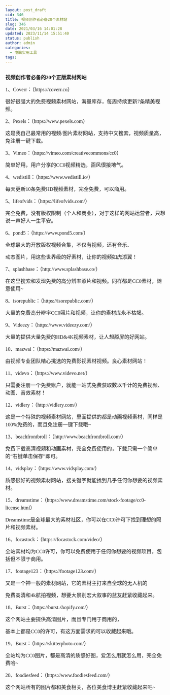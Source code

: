 ```yaml
---
layout: post_draft
cid: 346
title: 视频创作者必备20个素材站
slug: 346
date: 2021/03/16 14:01:28
updated: 2023/11/14 15:51:40
status: publish
author: admin
categories: 
  - 电脑实用工具
tags: 
---
```



<div alt="潮男心博客 www.cnx0.com" >
				<p>
	<span style='font-size:16px;font-family:"'><strong><a class="pics" href="/upload/1/888552/images/20210316/20210316123687788778.png" rel="pics"><img src="http://www.aishoujizy.com/upload/1/888552/images/20210316/20210316123687788778.png" class="scrollLoading" data-url="/upload/1/888552/images/20210316/20210316123687788778.png" alt=""></a> <br></strong></span> 
</p>
<p>
	<span style='font-size:16px;font-family:"'><strong>视频创作者必备的20个正版素材网站</strong></span> 
</p>
<p>
	<span style='font-size:16px;font-family:"'>1、Coverr：（https://coverr.co）</span> 
</p>
<p>
	<span style='font-size:16px;font-family:"'>很</span><span style='font-size:16px;font-family:"'>好很强大的免费视频素材网站，海量库存，每周持续更新7条精美视频。</span><span style="font-size:16px;"></span> 
</p>
<p>
	<span style='font-size:16px;font-family:"'>2、Pexels：（https://www.pexels.com）</span> 
</p>
<p>
	<span style="font-size:16px;"><span style='font-family:"font-size:16px;'>这是我自己最常用的视频/图片素材网站，支持中文搜索，视频质量高，免注册一键下载。</span><br></span> 
</p>
<p>
	<span style='font-size:16px;font-family:"'>3、Vimeo：（https://vimeo.com/creativecommons/cc0）</span> 
</p>
<p>
	<span style="font-size:16px;"><span style='font-family:"font-size:16px;'>简单好用，用户分享的CC0视频精选，画风很接地气。</span><br></span> 
</p>
<p>
	<span style='font-size:16px;font-family:"'>4、wedistill：（https://www.wedistill.io/）</span> 
</p>
<p>
	<span style="font-size:16px;"><span style='font-family:"font-size:16px;'>每天更新10条免费HD视频素材，完全免费，可以商用。</span><br></span> 
</p>
<p>
	<span style='font-size:16px;font-family:"'>5、lifeofvids：（https://lifeofvids.com/）</span> 
</p>
<p>
	<span style="font-size:16px;"><span style='font-family:"font-size:16px;'>完全免费，没有版权限制（个人和商业），对于这样的网站运营者，只想说一声好人一生平安。</span><br></span> 
</p>
<p>
	<span style='font-size:16px;font-family:"'>6、pond5：（https://www.pond5.com/）</span> 
</p>
<p>
	<span style='font-size:16px;font-family:"'>全球最大的开放版权视频合集，不仅有视频，还有音乐、</span> 
</p>
<p>
	<span style="font-size:16px;"><span style='font-family:"font-size:16px;'>动态图片，用这些世界级的好素材，让你的视频如虎添翼！</span><br></span> 
</p>
<p>
	<span style='font-size:16px;font-family:"'>7、splashbase：（http://www.splashbase.co/）</span> 
</p>
<p>
	<span style="font-size:16px;"><span style='font-family:"font-size:16px;'>在这里搜索和发现免费的高分辨率照片和视频。同样都是CC0素材，随意使用~</span><br></span> 
</p>
<p>
	<span style='font-size:16px;font-family:"'>8、isorepublic：（https://isorepublic.com/）</span> 
</p>
<p>
	<span style="font-size:16px;"><span style='font-family:"font-size:16px;'>大量的免费高分辨率CC0照片和视频，让你的素材库永不枯竭。</span><br></span> 
</p>
<p>
	<span style='font-size:16px;font-family:"'>9、Videezy：（https://www.videezy.com/）</span> 
</p>
<p>
	<span style="font-size:16px;"><span style='font-family:"font-size:16px;'>大量的提供大量免费的HD&amp;4K视频素材，让人想舔屏的好网站。</span><br></span> 
</p>
<p>
	<span style='font-size:16px;font-family:"'>10、mazwai：（https://mazwai.com/）</span> 
</p>
<p>
	<span style="font-size:16px;"><span style='font-family:"font-size:16px;'>由视频专业团队精心挑选的免费影视素材视频。良心素材网站！</span><br></span> 
</p>
<p>
	<span style='font-size:16px;font-family:"'>11、videvo：（https://www.videvo.net/）</span> 
</p>
<p>
	<span style="font-size:16px;"><span style='font-family:"font-size:16px;'>只需要注册一个免费账户，就能一站式免费获取数以千计的免费视频、动图、音效素材！</span><br></span> 
</p>
<p>
	<span style='font-size:16px;font-family:"'>12、vidlery：（http://vidlery.com/）</span> 
</p>
<p>
	<span style="font-size:16px;"><span style='font-family:"font-size:16px;'>这是一个特殊的视频素材网站，里面提供的都是动画视频素材，同样是100%免费的，而且免注册一键下载哦~</span><br></span> 
</p>
<p>
	<span style='font-size:16px;font-family:"'>13、beachfrontbroll：（http://www.beachfrontbroll.com/）</span> 
</p>
<p>
	<span style="font-size:16px;"><span style='font-family:"font-size:16px;'>免费下载高清视频和动画素材，完全免费使用的，下载只需一个简单的“右键单击保存”即可。</span><br></span> 
</p>
<p>
	<span style='font-size:16px;font-family:"'>14、vidsplay：（https://www.vidsplay.com/）</span> 
</p>
<p>
	<span style="font-size:16px;"><span style='font-family:"font-size:16px;'>质感很好的视频素材网站，搜关键字就能找到几乎任何你想要的视频素材。</span><br></span> 
</p>
<p>
	<span style='font-size:16px;font-family:"'>15、dreamstime：（https://www.dreamstime.com/stock-footage/cc0-license.html）</span> 
</p>
<p>
	<span style="font-size:16px;"><span style='font-family:"font-size:16px;'>Dreamstime是全球最大的素材社区，你可以在CC0许可下找到理想的照片和视频素材。</span><br></span> 
</p>
<p>
	<span style='font-size:16px;font-family:"'>16、focastock：（https://focastock.com/video/）</span> 
</p>
<p>
	<span style="font-size:16px;"><span style='font-family:"font-size:16px;'>全站素材均为CC0许可，你可以免费使用于任何你想要的视频项目，包括但不限于商用。</span><br></span> 
</p>
<p>
	<span style='font-size:16px;font-family:"'>17、footage123：（https://footage123.com/）</span> 
</p>
<p>
	<span style='font-size:16px;font-family:"'>又是一个神一般的素材网站，它的素材主打来自全球的无人机的</span> 
</p>
<p>
	<span style="font-size:16px;"><span style='font-family:"font-size:16px;'>免费高清和4k航拍视频，想要大景别宏大叙事的盆友赶紧收藏起来。</span><span style='font-family:"font-size:16px;'></span><br></span> 
</p>
<p>
	<span style='font-size:16px;font-family:"'>18、Burst：（https://burst.shopify.com/）</span> 
</p>
<p>
	<span style='font-size:16px;font-family:"'>这个网站主要提供高清图片，而且专门用于商用的，</span> 
</p>
<p>
	<span style="font-size:16px;"><span style='font-family:"font-size:16px;'>基本上都是CC0的许可，有这方面需求的可以收藏起来哦。</span><span style='font-family:"font-size:16px;'></span><br></span> 
</p>
<p>
	<span style='font-size:16px;font-family:"'>19、Burst：（https://skitterphoto.com/）</span> 
</p>
<p>
	<span style="font-size:16px;"><span style='font-family:"font-size:16px;'>全站均为CC0图片，都是高清的质感好图，爱怎么用就怎么用，完全免费哈~</span><span style='font-family:"font-size:16px;'></span><br></span> 
</p>
<p>
	<span style='font-size:16px;font-family:"'>20、foodiesfeed：（https://www.foodiesfeed.com/）</span> 
</p>
<p>
	<span style="font-size:16px;"><span style='font-family:"font-size:16px;'>这个网站所有的图片都和美食相关，各位美食博主赶紧收藏起来吧~</span><span style='font-family:"font-size:16px;'></span><br></span> 
</p>			</div>
			
